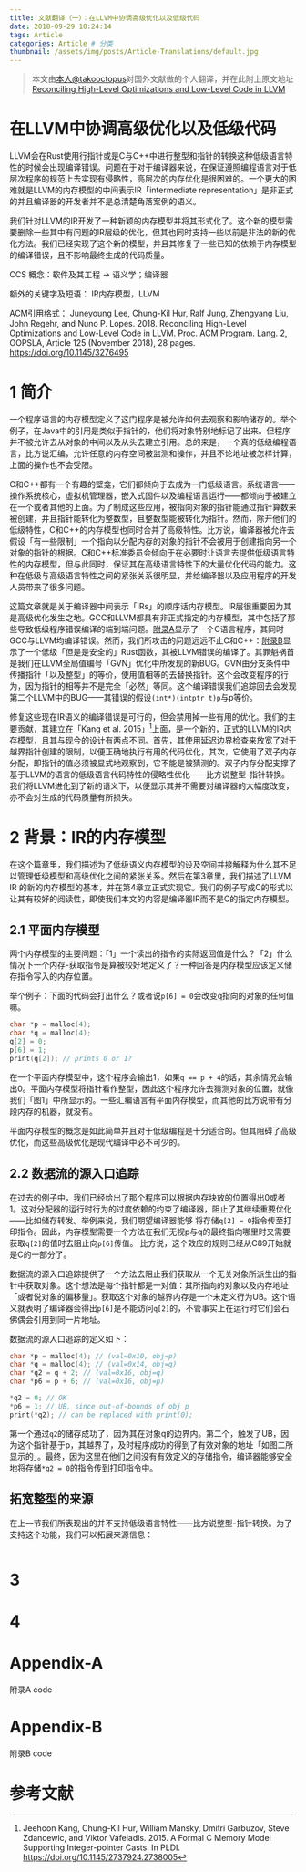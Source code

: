 ```yaml
---
title: 文献翻译（一）：在LLVM中协调高级优化以及低级代码
date: 2018-09-29 10:24:14
tags: Article
categories: Article # 分类
thumbnail: /assets/img/posts/Article-Translations/default.jpg
---
```


>本文由[本人@takooctopus](https://takooctopus.github.io "たこ焼きのGITHUB")对国外文献做的个人翻译，并在此附上原文地址
>[Reconciling High-Level Optimizations and Low-Level Code in LLVM](http://www.cs.utah.edu/~regehr/oopsla18.pdf "Reconciling High-Level Optimizations and Low-Level Code in LLVM")


# 在LLVM中协调高级优化以及低级代码

LLVM会在Rust使用行指针或是C与C++中进行整型和指针的转换这种低级语言特性的时候会出现编译错误。问题在于对于编译器来说，在保证遵照编程语言对于低层次程序的规范上去实现有侵略性，高层次的内存优化是很困难的。一个更大的困难就是LLVM的内存模型的中间表示IR「intermediate representation」是非正式的并且编译器的开发者并不是总清楚角落案例的语义。

我们针对LLVM的IR开发了一种新颖的内存模型并将其形式化了。这个新的模型需要删除一些其中有问题的IR层级的优化，但其也同时支持一些以前是非法的新的优化方法。我们已经实现了这个新的模型，并且其修复了一些已知的依赖于内存模型的编译错误，且不影响最终生成的代码质量。

CCS 概念：软件及其工程 -> 语义学；编译器

额外的关键字及短语： IR内存模型，LLVM

ACM引用格式：
Juneyoung Lee, Chung-Kil Hur, Ralf Jung, Zhengyang Liu, John Regehr, and Nuno P. Lopes. 2018. Reconciling
High-Level Optimizations and Low-Level Code in LLVM. Proc. ACM Program. Lang. 2, OOPSLA, Article 125
(November 2018), 28 pages. https://doi.org/10.1145/3276495

# 1 简介

一个程序语言的内存模型定义了这门程序是被允许如何去观察和影响储存的。举个例子，在Java中的引用是类似于指针的，他们将对象特别地标记了出来。但程序并不被允许去从对象的中间以及从头去建立引用。总的来是，一个真的低级编程语言，比方说汇编，允许任意的内存空间被监测和操作，并且不论地址被怎样计算，上面的操作也不会受限。

C和C++都有一个有趣的壁龛，它们都倾向于去成为一门低级语言。系统语言——操作系统核心，虚拟机管理器，嵌入式固件以及编程语言运行——都倾向于被建立在一个或者其他的上面。为了制成这些应用，被指向对象的指针能通过指针算数来被创建，并且指针能转化为整数型，且整数型能被转化为指针。然而，除开他们的低级特性，C和C++的内存模型也同时合并了高级特性。比方说，编译器被允许去假设「有一些限制」一个指向以分配内存的对象的指针不会被用于创建指向另一个对象的指针的根据。C和C++标准委员会倾向于在必要时让语言去提供低级语言特性的内存模型，但与此同时，保证其在高级语言特性下的大量优化代码的能力。这种在低级与高级语言特性之间的紧张关系很明显，并给编译器以及应用程序的开发人员带来了很多问题。

这篇文章就是关于编译器中间表示「IRs」的顺序话内存模型。IR层很重要因为其是高级优化发生之地。GCC和LLVM都具有非正式指定的内存模型，其中包括了那些导致低级程序错误编译的端到端问题。[附录A](#appendix-a)显示了一个C语言程序，其同时GCC与LLVM均编译错误。然而，我们所攻击的问题远远不止C和C++：[附录B](#appendix-b)显示了一个低级「但是是安全的」Rust函数，其被LLVM错误的编译了。其罪魁祸首是我们在LLVM全局值编号「GVN」优化中所发现的新BUG。GVN由分支条件中传播指针「以及整型」的等价，使用值相等的去替换指针。这个会改变程序的行为，因为指针的相等并不是完全「必然」等同。这个编译错误我们追踪回去会发现第二个LLVM中的BUG——其错误的假设`(int*)(intptr_t)p`与p等价。

修复这些现在IR语义的编译错误是可行的，但会禁用掉一些有用的优化。我们的主要贡献，其建立在「Kang et al. 2015」[^8]上面，是一个新的，正式的LLVM的IR内存模型，且其与现今的设计有两点不同。首先，其使用延迟边界检查来放宽了对于越界指针创建的限制，以便正确地执行有用的代码优化，其次，它使用了双子内存分配，即指针的值必须被显式地观察到，它不能是被猜测的。双子内存分配支撑了基于LLVM的语言的低级语言代码特性的侵略性优化——比方说整型-指针转换。我们将LLVM进化到了新的语义下，以便显示其并不需要对编译器的大幅度改变，亦不会对生成的代码质量有所损失。

# 2 背景：IR的内存模型

在这个篇章里，我们描述为了低级语义内存模型的设及空间并接解释为什么其不足以管理低级模型和高级优化之间的紧张关系。然后在第3章里，我们描述了LLVM IR 的新的内存模型的基本，并在第4章立正式实现它。我们的例子写成C的形式以让其有较好的阅读性，即使我们本文的内容是编译器IR而不是C的指定内存模型。

## 2.1 平面内存模型

两个内存模型的主要问题：「1」一个读出的指令的实际返回值是什么？「2」什么情况下一个内存-获取指令是算被较好地定义了？一种回答是内存模型应该定义储存指令写入的内存位置。

举个例子：下面的代码会打出什么？或者说`p[6] = 0`会改变q指向的对象的任何值嘛。

```c preset=tako-codeblock
char *p = malloc(4);
char *q = malloc(4);
q[2] = 0;
p[6] = 1;
print(q[2]); // prints 0 or 1?
```

在一个平面内存模型中，这个程序会输出1，如果`q == p + 4`的话，其余情况会输出0。平面内存模型将指针看作整型，因此这个程序允许去猜测对象的位置，就像我们「图1」中所显示的。一些汇编语言有平面内存模型，而其他的比方说带有分段内存的机器，就没有。

平面内存模型的概念是如此简单并且对于低级编程是十分适合的。但其阻碍了高级优化，而这些高级优化是现代编译中必不可少的。

## 2.2 数据流的源入口追踪

在过去的例子中，我们已经给出了那个程序可以根据内存块放的位置得出0或者1。这对分配器的运行时行为的过度依赖的约束了编译器，阻止了其继续重要优化——比如储存转发。举例来说，我们期望编译器能够
将存储`q[2] = 0`指令传至打印指令。因此，内存模型需要一个方法在我们无视p与q的最终指向哪里时又需要获取`q[2]`的值时去阻止向`p[6]`传值。
比方说，这个效应的规则已经从C89开始就是C的一部分了。

数据流的源入口追踪提供了一个方法去阻止我们获取从一个无关对象所派生出的指针中获取对象。这个想法是每个指针都是一对值：其所指向的对象以及内存地址「或者说对象的偏移量」。获取这个对象的越界内存是一个未定义行为UB。这个语义就表明了编译器会得出`p[6]`是不能访问`q[2]`的，不管事实上在运行时它们会石佛偶会引用到同一片地址。

数据流的源入口追踪的定义如下：

```c preset=tako-codeblock
char *p = malloc(4); // (val=0x10, obj=p)
char *q = malloc(4); // (val=0x14, obj=q)
char *q2 = q + 2; // (val=0x16, obj=q)
char *p6 = p + 6; // (val=0x16, obj=p)

*q2 = 0; // OK
*p6 = 1; // UB, since out-of-bounds of obj p
print(*q2); // can be replaced with print(0);
```

第一个通过`q2`的储存成功了，因为其在对象q的边界内。第二个，触发了UB，因为这个指针基于p，其越界了，及时程序成功的得到了有效对象的地址「如图二所显示的」。最终，因为这里在他们之间没有有效定义的存储指令，编译器能够安全地将存储`*q2 = 0`的指令传到打印指令中。

## 拓宽整型的来源

在上一节我们所表现出的并不支持低级语言特性——比方说整型-指针转换。为了支持这个功能，我们可以拓展来源信息：

```c preset=tako-codeblock

```











# 3


# 4



























# Appendix-A

附录A code
       
# Appendix-B

附录B code

# 参考文献

[^1]:Frédéric Besson, Sandrine Blazy, and Pierre Wilke. 2014. A Precise and Abstract Memory Model for C Using Symbolic Values. In APLAS. https://doi.org/10.1007/978-3-319-12736-1_24
[^2]:Frédéric Besson, Sandrine Blazy, and Pierre Wilke. 2015. A Concrete Memory Model for CompCert. In ITP. https://doi.org/10.1007/978-3-319-22102-1_5
[^3]:Frédéric Besson, Sandrine Blazy, and Pierre Wilke. 2017a. CompCertS: A Memory-Aware Verified C Compiler Using Pointer as Integer Semantics. In ITP. https://doi.org/10.1007/978-3-319-66107-0_6
[^4]:Frédéric Besson, Sandrine Blazy, and Pierre Wilke. 2017b. A Verified CompCert Front-End for a Memory Model Supporting Pointer Arithmetic and Uninitialised Data. Journal of Automated Reasoning (03 Nov 2017). https://doi.org/10.1007/s10817-017-9439-z
[^5]:David Chisnall, Justus Matthiesen, Kayvan Memarian, Peter Sewell, and Robert N. M. Watson. 2016. C memory object and value semantics: the space of de facto and ISO standards. https://www.cl.cam.ac.uk/~pes20/cerberus/notes30.pdf
[^6]:Arie Gurfinkel and Jorge A. Navas. 2017. A Context-Sensitive Memory Model for Verification of C/C++ Programs. In SAS. https://doi.org/10.1007/978-3-319-66706-5_8
[^7]:Chris Hathhorn, Chucky Ellison, and Grigore Roşu. 2015. Defining the Undefinedness of C. In PLDI. https://doi.org/10.1145/2737924.2737979
[^8]:Jeehoon Kang, Chung-Kil Hur, William Mansky, Dmitri Garbuzov, Steve Zdancewic, and Viktor Vafeiadis. 2015. A Formal C Memory Model Supporting Integer-pointer Casts. In PLDI. https://doi.org/10.1145/2737924.2738005
[^9]:Robbert Krebbers. 2013. Aliasing Restrictions of C11 Formalized in Coq. In CPP. https://doi.org/10.1007/978-3-319-03545-1_4
[^10]:Robbert Krebbers and Freek Wiedijk. 2015. A Typed C11 Semantics for Interactive Theorem Proving. In CPP. 15–27. https://doi.org/10.1145/2676724.2693571
[^11]:Juneyoung Lee, Yoonseung Kim, Youngju Song, Chung-Kil Hur, Sanjoy Das, David Majnemer, John Regehr, and Nuno P.Lopes. 2017. Taming Undefined Behavior in LLVM. In PLDI. https://doi.org/10.1145/3062341.3062343
[^12]:Xavier Leroy. 2009. Formal Verification of a Realistic Compiler. Commun. ACM 52, 7 (July 2009), 107–115. https://doi.org/10.1145/1538788.1538814
[^13]:Xavier Leroy and Sandrine Blazy. 2008. Formal Verification of a C-like Memory Model and Its Uses for Verifying Program Transformations. Journal of Automated Reasoning 41, 1 (Jul 2008), 1–31. https://doi.org/10.1007/s10817-008-9099-0
[^14]:Nuno P. Lopes, David Menendez, Santosh Nagarakatte, and John Regehr. 2015. Provably Correct Peephole Optimizations with Alive. In PLDI. https://doi.org/10.1145/2737924.2737965
[^15]:Kayvan Memarian, Justus Matthiesen, James Lingard, Kyndylan Nienhuis, David Chisnall, Robert N.M. Watson, and Peter Sewell. 2016. Into the depths of C: elaborating the de facto standards. In PLDI. https://doi.org/10.1145/2908080.2908081
[^16]:Kayvan Memarian and Peter Sewell. 2016a. Clarifying the C memory object model (revised version of WG14 N2012). https://www.cl.cam.ac.uk/~pes20/cerberus/notes64-wg14.html
[^17]:Kayvan Memarian and Peter Sewell. 2016b. N2090: Clarifying Pointer Provenance (Draft Defect Report or Proposal for C2x). https://www.cl.cam.ac.uk/~pes20/cerberus/n2090.html
[^18]:The LLVM Project. 2018. LLVM Language Reference Manual. https://llvm.org/docs/LangRef.html
[^19]:Raimondas Sasnauskas, Yang Chen, Peter Collingbourne, Jeroen Ketema, Jubi Taneja, and John Regehr. 2017. Souper: A Synthesizing Superoptimizer. CoRR abs/1711.04422 (2017). http://arxiv.org/abs/1711.04422
[^20]:Jaroslav Ševčík, Viktor Vafeiadis, Francesco Zappa Nardelli, Suresh Jagannathan, and Peter Sewell. 2013. CompCertTSO: A Verified Compiler for Relaxed-Memory Concurrency. J. ACM 60, 3, Article 22 (June 2013), 22:1–22:50 pages. https://doi.org/10.1145/2487241.2487248
[^21]:Wei Wang, Clark Barrett, and Thomas Wies. 2017. Partitioned Memory Models for Program Analysis. In VMCAI. https://doi.org/10.1007/978-3-319-52234-0_29
[^22]:Jianzhou Zhao, Santosh Nagarakatte, Milo M.K. Martin, and Steve Zdancewic. 2012. Formalizing the LLVM Intermediate Representation for Verified Program Transformations. In POPL. https://doi.org/10.1145/2103656.2103709














